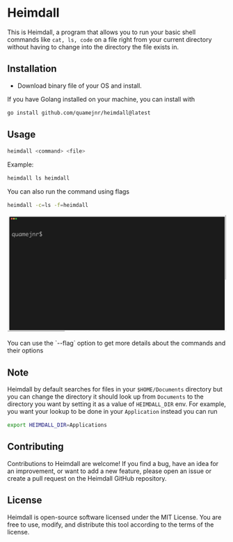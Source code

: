 # Heimdall
This is Heimdall, a program that allows you to run your basic shell commands like `cat, ls, code` on a file right from your current directory without having to change into the directory the file exists in.

## Installation
- Download binary file of your OS and install.

If you have Golang installed on your machine, you can install with 
```sh
go install github.com/quamejnr/heimdall@latest 
```
## Usage

```sh
heimdall <command> <file>
```
Example:
```sh
heimdall ls heimdall
```
You can also run the command using flags
```sh
heimdall -c=ls -f=heimdall
```
<p align="center"><img src="./assets/demo.gif?raw=true"/></p>
You can use the `--flag` option to get more details about the commands and their options

## Note
Heimdall by default searches for files in your `$HOME/Documents` directory but you can change the directory it should look up from `Documents` to the directory you want by setting it as a value of `HEIMDALL_DIR` env.
For example, you want your lookup to be done in your `Application` instead you can run
```sh
export HEIMDALL_DIR=Applications
```

## Contributing
Contributions to Heimdall are welcome! If you find a bug, have an idea for an improvement, or want to add a new feature, please open an issue or create a pull request on the Heimdall GitHub repository.
## License
Heimdall is open-source software licensed under the MIT License. You are free to use, modify, and distribute this tool according to the terms of the license.
